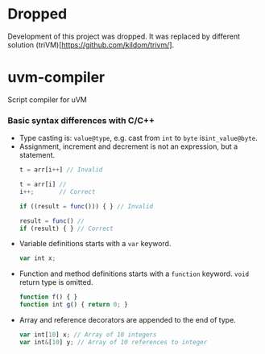 # Dropped

Development of this project was dropped. It was replaced by different solution (triVM)[https://github.com/kildom/trivm/].

# uvm-compiler
Script compiler for uVM

### Basic syntax differences with C/C++

 * Type casting is: `value@type`, e.g. cast from `int` to `byte` is`int_value@byte`.
 * Assignment, increment and decrement is not an expression, but a statement.
   ```javascript
   t = arr[i++] // Invalid

   t = arr[i] //
   i++;       // Correct

   if ((result = func())) { } // Invalid

   result = func() //
   if (result) { } // Correct
   ```
 * Variable definitions starts with a `var` keyword.
   ```javascript
   var int x;
   ```
 * Function and method definitions starts with a `function` keyword. `void` return type is omitted.
   ```javascript
   function f() { }
   function int g() { return 0; }
   ```
 * Array and reference decorators are appended to the end of type.
   ```javascript
   var int[10] x; // Array of 10 integers
   var int&[10] y; // Array of 10 references to integer
   ```
